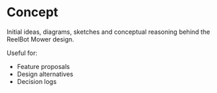 # Concept

Initial ideas, diagrams, sketches and conceptual reasoning behind the ReelBot Mower design.

Useful for:
- Feature proposals
- Design alternatives
- Decision logs
